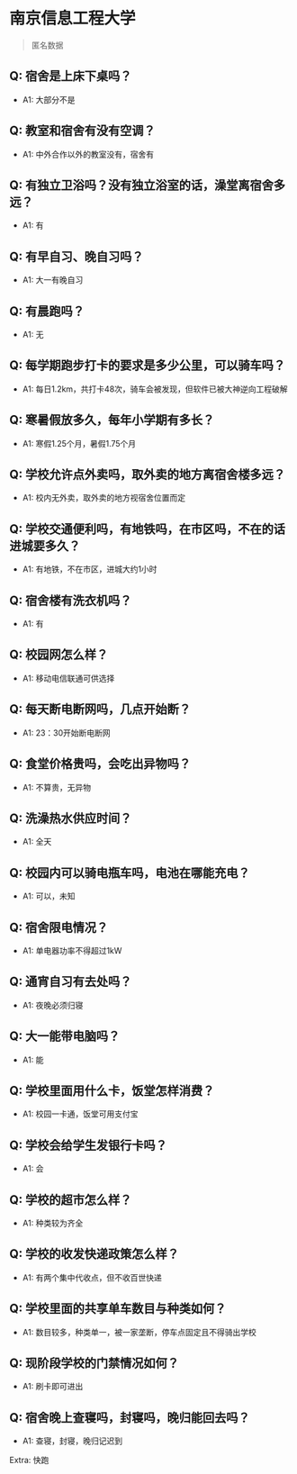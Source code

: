 # 南京信息工程大学

> 匿名数据

## Q: 宿舍是上床下桌吗？

- A1: 大部分不是

## Q: 教室和宿舍有没有空调？

- A1: 中外合作以外的教室没有，宿舍有

## Q: 有独立卫浴吗？没有独立浴室的话，澡堂离宿舍多远？

- A1: 有

## Q: 有早自习、晚自习吗？

- A1: 大一有晚自习

## Q: 有晨跑吗？

- A1: 无

## Q: 每学期跑步打卡的要求是多少公里，可以骑车吗？

- A1: 每日1.2km，共打卡48次，骑车会被发现，但软件已被大神逆向工程破解

## Q: 寒暑假放多久，每年小学期有多长？

- A1: 寒假1.25个月，暑假1.75个月

## Q: 学校允许点外卖吗，取外卖的地方离宿舍楼多远？

- A1: 校内无外卖，取外卖的地方视宿舍位置而定

## Q: 学校交通便利吗，有地铁吗，在市区吗，不在的话进城要多久？

- A1: 有地铁，不在市区，进城大约1小时

## Q: 宿舍楼有洗衣机吗？

- A1: 有

## Q: 校园网怎么样？

- A1: 移动电信联通可供选择

## Q: 每天断电断网吗，几点开始断？

- A1: 23：30开始断电断网

## Q: 食堂价格贵吗，会吃出异物吗？

- A1: 不算贵，无异物

## Q: 洗澡热水供应时间？

- A1: 全天

## Q: 校园内可以骑电瓶车吗，电池在哪能充电？

- A1: 可以，未知

## Q: 宿舍限电情况？

- A1: 单电器功率不得超过1kW

## Q: 通宵自习有去处吗？

- A1: 夜晚必须归寝

## Q: 大一能带电脑吗？

- A1: 能

## Q: 学校里面用什么卡，饭堂怎样消费？

- A1: 校园一卡通，饭堂可用支付宝

## Q: 学校会给学生发银行卡吗？

- A1: 会

## Q: 学校的超市怎么样？

- A1: 种类较为齐全

## Q: 学校的收发快递政策怎么样？

- A1: 有两个集中代收点，但不收百世快递

## Q: 学校里面的共享单车数目与种类如何？

- A1: 数目较多，种类单一，被一家垄断，停车点固定且不得骑出学校

## Q: 现阶段学校的门禁情况如何？

- A1: 刷卡即可进出

## Q: 宿舍晚上查寝吗，封寝吗，晚归能回去吗？

- A1: 查寝，封寝，晚归记迟到

Extra: 快跑